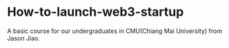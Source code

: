 # How-to-launch-web3-startup
A basic course for our undergraduates in CMU(Chiang Mai University) from Jason Jiao.
